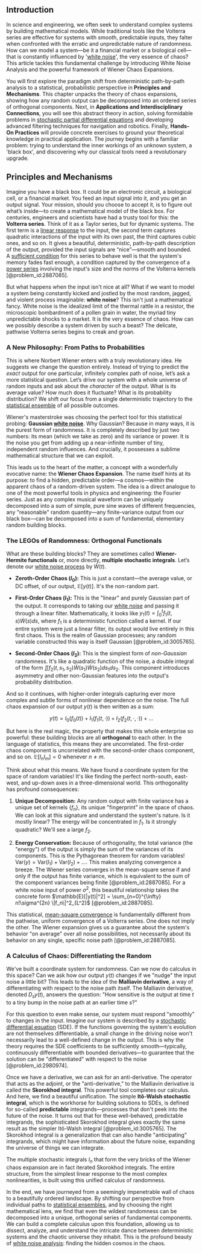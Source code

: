 ## Introduction
In science and engineering, we often seek to understand complex systems by building mathematical models. While traditional tools like the Volterra series are effective for systems with smooth, predictable inputs, they falter when confronted with the erratic and unpredictable nature of randomness. How can we model a system—be it a financial market or a biological cell—that is constantly influenced by '[white noise](@article_id:144754)', the very essence of chaos? This article tackles this fundamental challenge by introducing White Noise Analysis and the powerful framework of Wiener Chaos Expansions.

You will first explore the paradigm shift from deterministic path-by-path analysis to a statistical, probabilistic perspective in **Principles and Mechanisms**. This chapter unpacks the theory of chaos expansions, showing how any random output can be decomposed into an ordered series of orthogonal components. Next, in **Applications and Interdisciplinary Connections**, you will see this abstract theory in action, solving formidable problems in [stochastic partial differential equations](@article_id:187798) and developing advanced filtering techniques for navigation and robotics. Finally, **Hands-On Practices** will provide concrete exercises to ground your theoretical knowledge in practical application. The journey begins with a familiar problem: trying to understand the inner workings of an unknown system, a 'black box', and discovering why our classical tools need a revolutionary upgrade.

## Principles and Mechanisms

Imagine you have a black box. It could be an electronic circuit, a biological cell, or a financial market. You feed an input signal into it, and you get an output signal. Your mission, should you choose to accept it, is to figure out what’s inside—to create a mathematical model of the black box. For centuries, engineers and scientists have had a trusty tool for this: the **Volterra series**. Think of it as a Taylor series, but for dynamic systems. The first term is a [linear response](@article_id:145686) to the input, the second term captures quadratic interactions of the input with its own past, the third captures cubic ones, and so on. It gives a beautiful, deterministic, path-by-path description of the output, provided the input signals are “nice”—smooth and bounded. A [sufficient condition](@article_id:275748) for this series to behave well is that the system's memory fades fast enough, a condition captured by the convergence of a [power series](@article_id:146342) involving the input's size and the norms of the Volterra kernels [@problem_id:2887085].

But what happens when the input isn't nice at all? What if we want to model a system being constantly kicked and jostled by the most random, jagged, and violent process imaginable: **white noise**? This isn't just a mathematical fancy. White noise is the idealized limit of the thermal rattle in a resistor, the microscopic bombardment of a pollen grain in water, the myriad tiny unpredictable shocks to a market. It is the very essence of chaos. How can we possibly describe a system driven by such a beast? The delicate, pathwise Volterra series begins to creak and groan.

### A New Philosophy: From Paths to Probabilities

This is where Norbert Wiener enters with a truly revolutionary idea. He suggests we change the question entirely. Instead of trying to predict the *exact* output for one particular, infinitely complex path of noise, let’s ask a more statistical question. Let’s drive our system with a whole universe of random inputs and ask about the *character* of the output. What is its average value? How much does it fluctuate? What is its probability distribution? We shift our focus from a single deterministic trajectory to the [statistical ensemble](@article_id:144798) of all possible outcomes.

Wiener's masterstroke was choosing the perfect tool for this statistical probing: **Gaussian [white noise](@article_id:144754)**. Why Gaussian? Because in many ways, it is the purest form of randomness. It is completely described by just two numbers: its mean (which we take as zero) and its variance or power. It is the noise you get from adding up a near-infinite number of tiny, independent random influences. And crucially, it possesses a sublime mathematical structure that we can exploit.

This leads us to the heart of the matter, a concept with a wonderfully evocative name: the **Wiener Chaos Expansion**. The name itself hints at its purpose: to find a hidden, predictable order—a cosmos—within the apparent chaos of a random-driven system. The idea is a direct analogue to one of the most powerful tools in physics and engineering: the Fourier series. Just as any complex musical waveform can be uniquely decomposed into a sum of simple, pure sine waves of different frequencies, any "reasonable" random quantity—any finite-variance output from our black box—can be decomposed into a sum of fundamental, elementary random building blocks.

### The LEGOs of Randomness: Orthogonal Functionals

What are these building blocks? They are sometimes called **Wiener-Hermite functionals** or, more directly, **multiple stochastic integrals**. Let’s denote our [white noise process](@article_id:146383) by $\dot{W}(t)$.

*   **Zeroth-Order Chaos ($I_0$):** This is just a constant—the average value, or DC offset, of our output, $\mathbb{E}[y(t)]$. It's the non-random part.

*   **First-Order Chaos ($I_1$):** This is the "linear" and purely Gaussian part of the output. It corresponds to taking our [white noise](@article_id:144754) and passing it through a linear filter. Mathematically, it looks like $y_1(t) = \int_{0}^{t} f_1(t, s) \dot{W}(s) ds$, where $f_1$ is a deterministic function called a kernel. If our entire system were just a linear filter, its output would live entirely in this first chaos. This is the realm of Gaussian processes; any random variable constructed this way is itself Gaussian [@problem_id:3005765].

*   **Second-Order Chaos ($I_2$):** This is the simplest form of *non-Gaussian* randomness. It's like a quadratic function of the noise, a double integral of the form $\iint f_2(t, s_1, s_2) \dot{W}(s_1) \dot{W}(s_2) ds_1 ds_2$. This component introduces asymmetry and other non-Gaussian features into the output's probability distribution.

And so it continues, with higher-order integrals capturing ever more complex and subtle forms of nonlinear dependence on the noise. The full chaos expansion of our output $y(t)$ is then written as a sum:

$$
y(t) = I_0(f_0(t)) + I_1(f_1(t, \cdot)) + I_2(f_2(t, \cdot, \cdot)) + \dots
$$

But here is the real magic, the property that makes this whole enterprise so powerful: these building blocks are all **orthogonal** to each other. In the language of statistics, this means they are uncorrelated. The first-order chaos component is uncorrelated with the second-order chaos component, and so on. $\mathbb{E}[I_n I_m] = 0$ whenever $n \neq m$.

Think about what this means. We have found a coordinate system for the space of random variables! It's like finding the perfect north-south, east-west, and up-down axes in a three-dimensional world. This orthogonality has profound consequences:

1.  **Unique Decomposition:** Any random output with finite variance has a unique set of kernels $\{f_n\}$, its unique "fingerprint" in the space of chaos. We can look at this signature and understand the system's nature. Is it mostly linear? The energy will be concentrated in $f_1$. Is it strongly quadratic? We'll see a large $f_2$.

2.  **Energy Conservation:** Because of orthogonality, the total variance (the "energy") of the output is simply the sum of the variances of its components. This is the Pythagorean theorem for random variables! $\text{Var}(y) = \text{Var}(I_1) + \text{Var}(I_2) + \dots$. This makes analyzing convergence a breeze. The Wiener series converges in the mean-square sense if and only if the output has finite variance, which is equivalent to the sum of the component variances being finite [@problem_id:2887085]. For a white noise input of power $\sigma^2$, this beautiful relationship takes the concrete form $\mathbb{E}[|y(t)|^2] = \sum_{n=0}^{\infty} n!\sigma^{2n} \|f_n\|^2_{L^2}$ [@problem_id:2887085].

This statistical, [mean-square convergence](@article_id:137051) is fundamentally different from the pathwise, uniform convergence of a Volterra series. One does not imply the other. The Wiener expansion gives us a guarantee about the system's behavior "on average" over all noise possibilities, not necessarily about its behavior on any single, specific noise path [@problem_id:2887085].

### A Calculus of Chaos: Differentiating the Random

We've built a coordinate system for randomness. Can we now do calculus in this space? Can we ask how our output $y(t)$ changes if we "nudge" the input noise a little bit? This leads to the idea of the **Malliavin derivative**, a way of differentiating with respect to the noise path itself. The Malliavin derivative, denoted $D_s y(t)$, answers the question: "How sensitive is the output at time $t$ to a tiny bump in the noise path at an earlier time $s$?"

For this question to even make sense, our system must respond "smoothly" to changes in the input. Imagine our system is described by a [stochastic differential equation](@article_id:139885) (SDE). If the functions governing the system's evolution are not themselves differentiable, a small change in the driving noise won't necessarily lead to a well-defined change in the output. This is why the theory requires the SDE coefficients to be sufficiently smooth—typically, continuously differentiable with bounded derivatives—to guarantee that the solution can be "differentiated" with respect to the noise [@problem_id:2980974].

Once we have a derivative, we can ask for an anti-derivative. The operator that acts as the adjoint, or the "anti-derivative," to the Malliavin derivative is called the **Skorokhod integral**. This powerful tool completes our calculus. And here, we find a beautiful unification. The simple **Itô-Walsh stochastic integral**, which is the workhorse for building solutions to SDEs, is defined for so-called **predictable** integrands—processes that don't peek into the future of the noise. It turns out that for these well-behaved, predictable integrands, the sophisticated Skorokhod integral gives exactly the same result as the simpler Itô-Walsh integral [@problem_id:3005765]. The Skorokhod integral is a generalization that can also handle "anticipating" integrands, which might have information about the future noise, expanding the universe of things we can integrate.

The multiple stochastic integrals $I_n$ that form the very bricks of the Wiener chaos expansion are in fact iterated Skorokhod integrals. The entire structure, from the simplest linear response to the most complex nonlinearities, is built using this unified calculus of randomness.

In the end, we have journeyed from a seemingly impenetrable wall of chaos to a beautifully ordered landscape. By shifting our perspective from individual paths to [statistical ensembles](@article_id:149244), and by choosing the right mathematical lens, we find that even the wildest randomness can be decomposed into a unique, orthogonal series of fundamental components. We can build a complete calculus upon this foundation, allowing us to dissect, analyze, and understand the intricate dance between deterministic systems and the chaotic universe they inhabit. This is the profound beauty of [white noise analysis](@article_id:200029): finding the hidden cosmos in the chaos.